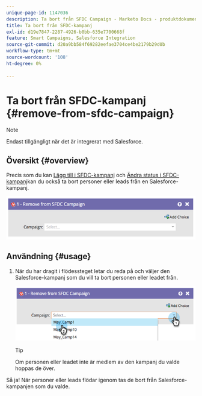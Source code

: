 ```yaml
---
unique-page-id: 1147036
description: Ta bort från SFDC Campaign - Marketo Docs - produktdokumentation
title: Ta bort från SFDC-kampanj
exl-id: d19e7847-2287-4926-b0bb-635e7700668f
feature: Smart Campaigns, Salesforce Integration
source-git-commit: d20a9bb584f69282eefae3704ce4be2179b29d0b
workflow-type: tm+mt
source-wordcount: '108'
ht-degree: 0%

---
```


# Ta bort från SFDC-kampanj {#remove-from-sfdc-campaign}

>[!NOTE]
>
>Endast tillgängligt när det är integrerat med Salesforce.

## Översikt {#overview}

Precis som du kan [Lägg till i SFDC-kampanj](/help/marketo/product-docs/core-marketo-concepts/smart-campaigns/salesforce-flow-actions/add-to-sfdc-campaign.md) och [Ändra status i SFDC-kampanj](/help/marketo/product-docs/core-marketo-concepts/smart-campaigns/salesforce-flow-actions/change-status-in-sfdc-campaign.md)kan du också ta bort personer eller leads från en Salesforce-kampanj.

![](assets/image2014-9-22-15-3a54-3a34.png)

## Användning {#usage}

1. När du har dragit i flödessteget letar du reda på och väljer den Salesforce-kampanj som du vill ta bort personen eller leadet från.

   ![](assets/image2014-9-22-15-3a54-3a39.png)

   >[!TIP]
   >
   >Om personen eller leadet inte är medlem av den kampanj du valde hoppas de över.

Så ja! När personer eller leads flödar igenom tas de bort från Salesforce-kampanjen som du valde.
